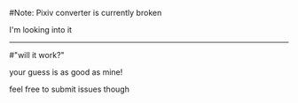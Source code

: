 #Note: Pixiv converter is currently broken

I'm looking into it

---

#"will it work?"

your guess is as good as mine!

feel free to submit issues though
